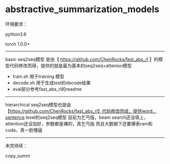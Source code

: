# abstractive_summarization_models

环境要求：

python3.6

torch 1.0.0+

------

basic seq2seq模型 是由【 https://github.com/ChenRocks/fast_abs_rl 】的模型代码修改而得，提供的就是最为基本的seq2seq+attenion模型
+ train.sh 用于training 模型
+ decode.sh 用于生成test的decode结果
+ eval部分参考fast_abs_rl的readme

-----

hierarchical seq2seq模型也是由【https://github.com/ChenRocks/fast_abs_rl】代码修改而成，提供word，sentence level的seq2seq模型
目前为乞丐版，beam search还没填上，attention还没加好，参数都是裸的，真乞丐版
而且大数据下还要爆表ram和cuda，真一脸懵逼

----


未完待续：

copy_summ


